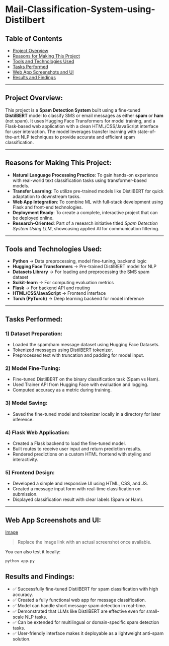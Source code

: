 # Mail-Classification-System-using-Distilbert

## Table of Contents  
- [Project Overview](#project-overview)  
- [Reasons for Making This Project](#reasons-for-making-this-project)  
- [Tools and Technologies Used](#tools-and-technologies-used)  
- [Tasks Performed](#tasks-performed)  
- [Web App Screenshots and UI](#web-app-screenshots-and-ui)  
- [Results and Findings](#results-and-findings)

---

## Project Overview:
This project is a **Spam Detection System** built using a fine-tuned **DistilBERT** model to classify SMS or email messages as either **spam** or **ham** (not spam). It uses Hugging Face Transformers for model training, and a Flask-based web application with a clean HTML/CSS/JavaScript interface for user interaction. The model leverages transfer learning with state-of-the-art NLP techniques to provide accurate and efficient spam classification.

---

## Reasons for Making This Project:
- **Natural Language Processing Practice**: To gain hands-on experience with real-world text classification tasks using transformer-based models.
- **Transfer Learning**: To utilize pre-trained models like DistilBERT for quick adaptation to downstream tasks.
- **Web App Integration**: To combine ML with full-stack development using Flask and front-end technologies.
- **Deployment Ready**: To create a complete, interactive project that can be deployed online.
- **Research-Oriented**: Part of a research initiative titled *Spam Detection System Using LLM*, showcasing applied AI for communication filtering.

---

## Tools and Technologies Used:
- **Python** → Data preprocessing, model fine-tuning, backend logic  
- **Hugging Face Transformers** → Pre-trained DistilBERT model for NLP  
- **Datasets Library** → For loading and preprocessing the SMS spam dataset  
- **Scikit-learn** → For computing evaluation metrics  
- **Flask** → For backend API and routing  
- **HTML/CSS/JavaScript** → Frontend interface  
- **Torch (PyTorch)** → Deep learning backend for model inference  

---

## Tasks Performed:

### 1) Dataset Preparation:
- Loaded the spam/ham message dataset using Hugging Face Datasets.
- Tokenized messages using DistilBERT tokenizer.
- Preprocessed text with truncation and padding for model input.

### 2) Model Fine-Tuning:
- Fine-tuned DistilBERT on the binary classification task (Spam vs Ham).
- Used Trainer API from Hugging Face with evaluation and logging.
- Computed accuracy as a metric during training.

### 3) Model Saving:
- Saved the fine-tuned model and tokenizer locally in a directory for later inference.

### 4) Flask Web Application:
- Created a Flask backend to load the fine-tuned model.
- Built routes to receive user input and return prediction results.
- Rendered predictions on a custom HTML frontend with styling and interactivity.

### 5) Frontend Design:
- Developed a simple and responsive UI using HTML, CSS, and JS.
- Created a message input form with real-time classification on submission.
- Displayed classification result with clear labels (Spam or Ham).

---

## Web App Screenshots and UI:

[Image](https://github.com/user-attachments/assets/02666624-d125-49f1-852e-c5f7daf2e571)

> Replace the image link with an actual screenshot once available.

You can also test it locally:
```bash
python app.py
```

## Results and Findings:

- ✅ Successfully fine-tuned DistilBERT for spam classification with high accuracy.  
- ✅ Created a fully functional web app for message classification.  
- ✅ Model can handle short message spam detection in real-time.  
- ✅ Demonstrated that LLMs like DistilBERT are effective even for small-scale NLP tasks.  
- ✅ Can be extended for multilingual or domain-specific spam detection tasks.  
- ✅ User-friendly interface makes it deployable as a lightweight anti-spam solution.  

